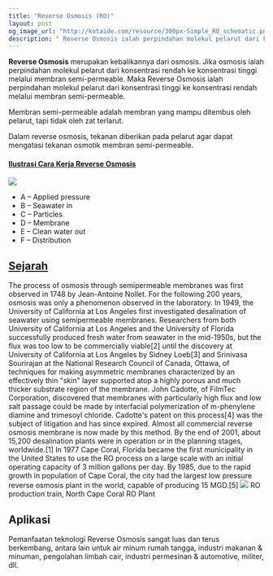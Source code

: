 ```yaml
---
title: "Reverse Osmosis (RO)"
layout: post
og_image_url: "http://kotaide.com/resource/300px-Simple_RO_schematic.png"
description: " Reverse Osmosis ialah perpindahan molekul pelarut dari konsentrasi tinggi ke konsentrasi rendah melalui membran semi-permeable."
---
```


**Reverse Osmosis** merupakan kebalikannya dari osmosis. Jika osmosis ialah perpindahan molekul pelarut dari konsentrasi rendah ke konsentrasi tinggi melalui membran semi-permeable. Maka Reverse Osmosis ialah perpindahan molekul pelarut dari konsentrasi tinggi ke konsentrasi rendah melalui membran semi-permeable.

Membran semi-permeable adalah membran yang mampu ditembus oleh pelarut, tapi tidak oleh zat terlarut.

Dalam reverse osmosis, tekanan diberikan pada pelarut agar dapat mengatasi tekanan osmotik membran semi-permeable.


#### [Ilustrasi Cara Kerja Reverse Osmosis](https://simple.wikipedia.org/wiki/Reverse_osmosis)

![](/resource/300px-Simple_RO_schematic.png)

* A – Applied pressure
* B – Seawater in
* C – Particles
* D – Membrane
* E – Clean water out
* F – Distribution


## [Sejarah](https://en.wikipedia.org/wiki/Reverse_osmosis)

The process of osmosis through semipermeable membranes was first observed in 1748 by Jean-Antoine Nollet. For the following 200 years, osmosis was only a phenomenon observed in the laboratory. In 1949, the University of California at Los Angeles first investigated desalination of seawater using semipermeable membranes. Researchers from both University of California at Los Angeles and the University of Florida successfully produced fresh water from seawater in the mid-1950s, but the flux was too low to be commercially viable[2] until the discovery at University of California at Los Angeles by Sidney Loeb[3] and Srinivasa Sourirajan at the National Research Council of Canada, Ottawa, of techniques for making asymmetric membranes characterized by an effectively thin "skin" layer supported atop a highly porous and much thicker substrate region of the membrane. John Cadotte, of FilmTec Corporation, discovered that membranes with particularly high flux and low salt passage could be made by interfacial polymerization of m-phenylene diamine and trimesoyl chloride. Cadotte's patent on this process[4] was the subject of litigation and has since expired. Almost all commercial reverse osmosis membrane is now made by this method. By the end of 2001, about 15,200 desalination plants were in operation or in the planning stages, worldwide.[1]
In 1977 Cape Coral, Florida became the first municipality in the United States to use the RO process on a large scale with an initial operating capacity of 3 million gallons per day. By 1985, due to the rapid growth in population of Cape Coral, the city had the largest low pressure reverse osmosis plant in the world, capable of producing 15 MGD.[5]
![](https://upload.wikimedia.org/wikipedia/commons/thumb/b/b8/Northcapecoral-RO.jpg/220px-Northcapecoral-RO.jpg)
RO production train, North Cape Coral RO Plant

## Aplikasi

Pemanfaatan teknologi Reverse Osmosis sangat luas dan terus berkembang, antara lain untuk air minum rumah tangga, industri makanan & minuman, pengolahan limbah cair, industri permesinan & automotive, militer, dll.